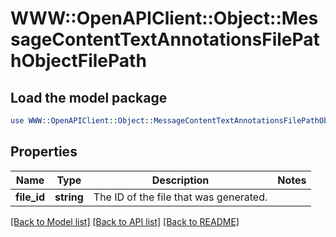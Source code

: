 # WWW::OpenAPIClient::Object::MessageContentTextAnnotationsFilePathObjectFilePath

## Load the model package
```perl
use WWW::OpenAPIClient::Object::MessageContentTextAnnotationsFilePathObjectFilePath;
```

## Properties
Name | Type | Description | Notes
------------ | ------------- | ------------- | -------------
**file_id** | **string** | The ID of the file that was generated. | 

[[Back to Model list]](../README.md#documentation-for-models) [[Back to API list]](../README.md#documentation-for-api-endpoints) [[Back to README]](../README.md)


